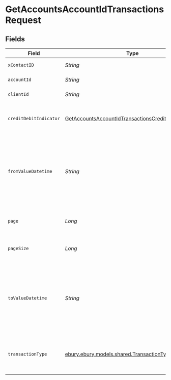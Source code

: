 # GetAccountsAccountIdTransactionsRequest


## Fields

| Field                                                                                                                                   | Type                                                                                                                                    | Required                                                                                                                                | Description                                                                                                                             |
| --------------------------------------------------------------------------------------------------------------------------------------- | --------------------------------------------------------------------------------------------------------------------------------------- | --------------------------------------------------------------------------------------------------------------------------------------- | --------------------------------------------------------------------------------------------------------------------------------------- |
| `xContactID`                                                                                                                            | *String*                                                                                                                                | :heavy_minus_sign:                                                                                                                      | The ID of the contact                                                                                                                   |
| `accountId`                                                                                                                             | *String*                                                                                                                                | :heavy_check_mark:                                                                                                                      | The UUID of the account                                                                                                                 |
| `clientId`                                                                                                                              | *String*                                                                                                                                | :heavy_check_mark:                                                                                                                      | The ID of the client                                                                                                                    |
| `creditDebitIndicator`                                                                                                                  | [GetAccountsAccountIdTransactionsCreditDebitIndicator](../../models/operations/GetAccountsAccountIdTransactionsCreditDebitIndicator.md) | :heavy_minus_sign:                                                                                                                      | Filter transactions by debit/credit type                                                                                                |
| `fromValueDatetime`                                                                                                                     | *String*                                                                                                                                | :heavy_minus_sign:                                                                                                                      | Only return transactions with value date and time after this UTC date and time. YYYY-MM-DDThh:mm format                                 |
| `page`                                                                                                                                  | *Long*                                                                                                                                  | :heavy_minus_sign:                                                                                                                      | The desired page number for pagination                                                                                                  |
| `pageSize`                                                                                                                              | *Long*                                                                                                                                  | :heavy_minus_sign:                                                                                                                      | The number of items per page for pagination                                                                                             |
| `toValueDatetime`                                                                                                                       | *String*                                                                                                                                | :heavy_minus_sign:                                                                                                                      | Only return transactions with value date and time before this UTC date and time. YYYY-MM-DDThh:mm format                                |
| `transactionType`                                                                                                                       | [ebury.ebury.models.shared.TransactionTypeFilter](../../models/shared/TransactionTypeFilter.md)                                         | :heavy_minus_sign:                                                                                                                      | Only return transactions of the specified transaction type.                                                                             |